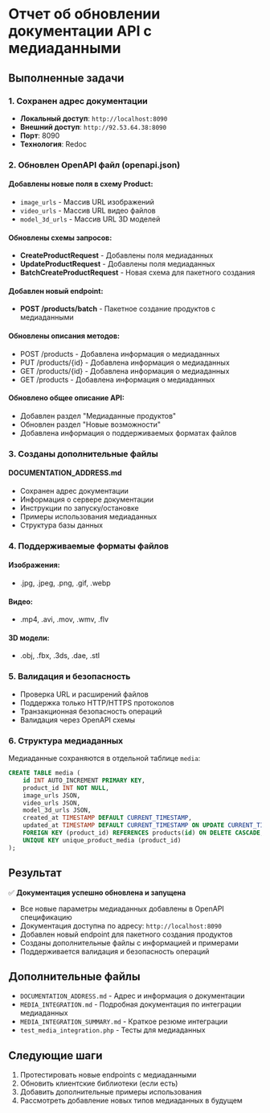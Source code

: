 # Отчет об обновлении документации API с медиаданными

## Выполненные задачи

### 1. Сохранен адрес документации
- **Локальный доступ**: `http://localhost:8090`
- **Внешний доступ**: `http://92.53.64.38:8090`
- **Порт**: 8090
- **Технология**: Redoc

### 2. Обновлен OpenAPI файл (openapi.json)

#### Добавлены новые поля в схему Product:
- `image_urls` - Массив URL изображений
- `video_urls` - Массив URL видео файлов
- `model_3d_urls` - Массив URL 3D моделей

#### Обновлены схемы запросов:
- **CreateProductRequest** - Добавлены поля медиаданных
- **UpdateProductRequest** - Добавлены поля медиаданных
- **BatchCreateProductRequest** - Новая схема для пакетного создания

#### Добавлен новый endpoint:
- **POST /products/batch** - Пакетное создание продуктов с медиаданными

#### Обновлены описания методов:
- POST /products - Добавлена информация о медиаданных
- PUT /products/{id} - Добавлена информация о медиаданных
- GET /products/{id} - Добавлена информация о медиаданных
- GET /products - Добавлена информация о медиаданных

#### Обновлено общее описание API:
- Добавлен раздел "Медиаданные продуктов"
- Обновлен раздел "Новые возможности"
- Добавлена информация о поддерживаемых форматах файлов

### 3. Созданы дополнительные файлы

#### DOCUMENTATION_ADDRESS.md
- Сохранен адрес документации
- Информация о сервере документации
- Инструкции по запуску/остановке
- Примеры использования медиаданных
- Структура базы данных

### 4. Поддерживаемые форматы файлов

#### Изображения:
- .jpg, .jpeg, .png, .gif, .webp

#### Видео:
- .mp4, .avi, .mov, .wmv, .flv

#### 3D модели:
- .obj, .fbx, .3ds, .dae, .stl

### 5. Валидация и безопасность

- Проверка URL и расширений файлов
- Поддержка только HTTP/HTTPS протоколов
- Транзакционная безопасность операций
- Валидация через OpenAPI схемы

### 6. Структура медиаданных

Медиаданные сохраняются в отдельной таблице `media`:
```sql
CREATE TABLE media (
    id INT AUTO_INCREMENT PRIMARY KEY,
    product_id INT NOT NULL,
    image_urls JSON,
    video_urls JSON,
    model_3d_urls JSON,
    created_at TIMESTAMP DEFAULT CURRENT_TIMESTAMP,
    updated_at TIMESTAMP DEFAULT CURRENT_TIMESTAMP ON UPDATE CURRENT_TIMESTAMP,
    FOREIGN KEY (product_id) REFERENCES products(id) ON DELETE CASCADE,
    UNIQUE KEY unique_product_media (product_id)
);
```

## Результат

✅ **Документация успешно обновлена и запущена**

- Все новые параметры медиаданных добавлены в OpenAPI спецификацию
- Документация доступна по адресу: `http://localhost:8090`
- Добавлен новый endpoint для пакетного создания продуктов
- Созданы дополнительные файлы с информацией и примерами
- Поддерживается валидация и безопасность операций

## Дополнительные файлы

- `DOCUMENTATION_ADDRESS.md` - Адрес и информация о документации
- `MEDIA_INTEGRATION.md` - Подробная документация по интеграции медиаданных
- `MEDIA_INTEGRATION_SUMMARY.md` - Краткое резюме интеграции
- `test_media_integration.php` - Тесты для медиаданных

## Следующие шаги

1. Протестировать новые endpoints с медиаданными
2. Обновить клиентские библиотеки (если есть)
3. Добавить дополнительные примеры использования
4. Рассмотреть добавление новых типов медиаданных в будущем
